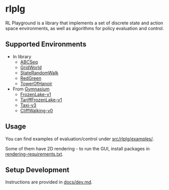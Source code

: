 # rlplg

RL Playground is a library that implements a set of discrete state and action space environments,
as well as algorithms for policy evaluation and control.

## Supported Environments

  - In library
    - [ABCSeq](docs/envs/abcseq.md)
    - [GridWorld](docs/envs/gridworld.md)
    - [StateRandomWalk](docs/envs/staterandomwalk.md)
    - [RedGreen](docs/envs/redgreen.md)
    - [TowerOfHanoir](docs/envs/towerofhanoi.md)
  - From [Gymnasium](https://gymnasium.farama.org/)
    - [FrozenLake-v1](https://gymnasium.farama.org/environments/toy_text/frozen_lake/)
    - [TariffFrozenLake-v1](docs/envs/tarifffrozenlake-v1.md)
    - [Taxi-v3](https://gymnasium.farama.org/environments/toy_text/taxi/)
    - [CliffWalking-v0](https://gymnasium.farama.org/environments/toy_text/cliff_walking/)

## Usage

You can find examples of evaluation/control under [src/rlplg/examples/](src/rlplg/examples/).

Some of them have 2D rendering - to run the GUI, install packages in [rendering-requirements.txt](rendering-requirements.txt).

## Setup Development

Instructions are provided in [docs/dev.md](docs/dev.md).
